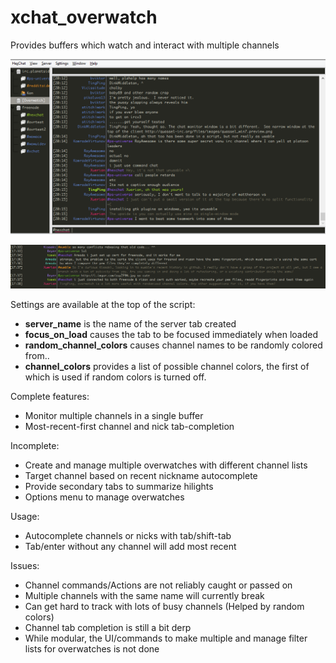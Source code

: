 xchat_overwatch
=============

Provides buffers which watch and interact with multiple channels

![Overwatch](https://github.com/Xuerian/xchat_overwatch/raw/master/overwatch_screenshot.png)

![Overwatch](https://github.com/Xuerian/xchat_overwatch/raw/master/overwatch_screenshot_random_channels.png)


Settings are available at the top of the script:

* __server_name__ is the name of the server tab created
* __focus_on_load__ causes the tab to be focused immediately when loaded
* __random_channel_colors__ causes channel names to be randomly colored from..
* __channel_colors__ provides a list of possible channel colors, the first of which is used if random colors is turned off.

Complete features:

* Monitor multiple channels in a single buffer
* Most-recent-first channel and nick tab-completion

Incomplete:

* Create and manage multiple overwatches with different channel lists
* Target channel based on recent nickname autocomplete
* Provide secondary tabs to summarize hilights
* Options menu to manage overwatches

Usage:

* Autocomplete channels or nicks with tab/shift-tab
* Tab/enter without any channel will add most recent

Issues:

* Channel commands/Actions are not reliably caught or passed on
* Multiple channels with the same name will currently break
* Can get hard to track with lots of busy channels (Helped by random colors)
* Channel tab completion is still a bit derp
* While modular, the UI/commands to make multiple and manage filter lists for overwatches is not done
